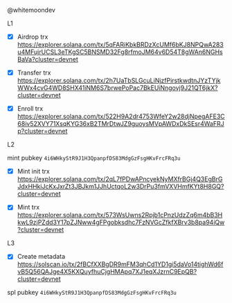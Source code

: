 @whitemoondev

L1
- [x] Airdrop trx
https://explorer.solana.com/tx/5qFARiKbkBRDzXcUMf6bKJ8NPQwA283u4MFujrUCSL3eTKgSC5BNSMD32Fg8rfmoJM64v6D54T8gWAn6NGHsBaVa?cluster=devnet

- [x] Transfer trx
https://explorer.solana.com/tx/2h7UaTbSLGcuLiNjzfPirstkwdtnJYzTYjkWWx4cvG4WD8SHX41iNM6S7brwePoPac7BkEUiNngovj9J21QT6jkX?cluster=devnet

- [x] Enroll trx
https://explorer.solana.com/tx/522H9A2dr4753WfeY2w28djNpegAFE3C68iv52XVY71XsqKYG36xB2TMrDtwJZ9guoysMVpAWDxDkSEsr4WaFRJp?cluster=devnet

L2

mint pubkey `4i6WHkyStR9J1H3QpanpfDS83MdgGzFsgHKvFrcFRq3u`

- [x] Mint init trx
https://explorer.solana.com/tx/2qL7fPDwAPncyekNyMXfrBGj4Q3EgBrGJdxHHkiJcKxJxrZt3JBJkm1JJhUctqoL2w3DrPu3fmVXVHmfKYt8H8GQ?cluster=devnet

- [x] Mint trx
https://explorer.solana.com/tx/573WsUwns2Rpjb1cPnzUdzZq6m4bB3HkwL9zjPZdd3Y17pZJNww4gFPgobksdhc7FzNVGcZfkfXBrv3b8pa94iQw?cluster=devnet

L3
- [x] Create metadata 
https://solscan.io/tx/2fBCfXXBgDR9mFM3qhCd1YD1gi5daVo14tighWd6fvB5Q56QAJge4X5KXQuyfhuCjgHMApq7XJ1eqXJzrnC9EpQB?cluster=devnet


spl pubkey `4i6WHkyStR9J1H3QpanpfDS83MdgGzFsgHKvFrcFRq3u`